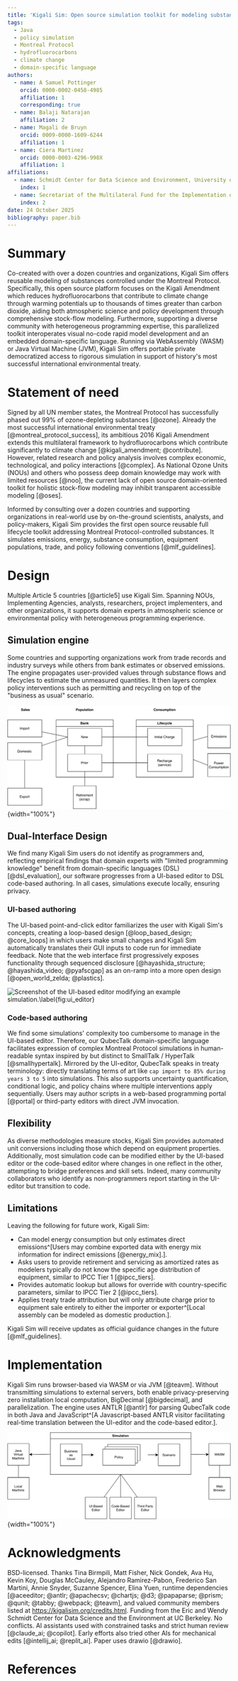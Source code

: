 ```yaml
---
title: 'Kigali Sim: Open source simulation toolkit for modeling substances and policies related to the Montreal Protocol'
tags:
  - Java
  - policy simulation
  - Montreal Protocol
  - hydrofluorocarbons
  - climate change
  - domain-specific language
authors:
  - name: A Samuel Pottinger
    orcid: 0000-0002-0458-4985
    affiliation: 1
    corresponding: true
  - name: Balaji Natarajan
    affiliation: 2
  - name: Magali de Bruyn
    orcid: 0009-0000-1609-6244
    affiliation: 1
  - name: Ciera Martinez
    orcid: 0000-0003-4296-998X
    affiliation: 1
affiliations:
  - name: Schmidt Center for Data Science and Environment, University of California, Berkeley, California, United States of America
    index: 1
  - name: Secretariat of the Multilateral Fund for the Implementation of the Montreal Protocol, United Nations Environment Programme
    index: 2
date: 24 October 2025
bibliography: paper.bib
---
```


# Summary
Co-created with over a dozen countries and organizations, Kigali Sim offers reusable modeling of substances controlled under the Montreal Protocol. Specifically, this open source platform focuses on the Kigali Amendment which reduces hydrofluorocarbons that contribute to climate change through warming potentials up to thousands of times greater than carbon dioxide, aiding both atmospheric science and policy development through comprehensive stock-flow modeling. Furthermore, supporting a diverse community with heterogeneous programming expertise, this parallelized toolkit interoperates visual no-code rapid model development and an embedded domain-specific language. Running via WebAssembly (WASM) or Java Virtual Machine (JVM), Kigali Sim offers portable private democratized access to rigorous simulation in support of history's most successful international environmental treaty.

# Statement of need
Signed by all UN member states, the Montreal Protocol has successfully phased out 99% of ozone-depleting substances [@ozone]. Already the most successful international environmental treaty [@montreal_protocol_success], its ambitious 2016 Kigali Amendment extends this multilateral framework to hydrofluorocarbons which contribute significantly to climate change [@kigali_amendment; @contribute]. However, related research and policy analysis involves complex economic, technological, and policy interactions [@complex]. As National Ozone Units (NOUs) and others who possess deep domain knowledge may work with limited resources [@noo], the current lack of open source domain-oriented toolkit for holistic stock-flow modeling may inhibit transparent accessible modeling [@oses].

Informed by consulting over a dozen countries and supporting organizations in real-world use by on-the-ground scientists, analysts, and policy-makers, Kigali Sim provides the first open source reusable full lifecycle toolkit addressing Montreal Protocol-controlled substances. It simulates emissions, energy, substance consumption, equipment populations, trade, and policy following conventions [@mlf_guidelines].

# Design
Multiple Article 5 countries [@article5] use Kigali Sim. Spanning NOUs, Implementing Agencies, analysts, researchers, project implementers, and other organizations, it supports domain experts in atmospheric science or environmental policy with heterogeneous programming experience.

## Simulation engine
Some countries and supporting organizations work from trade records and industry surveys while others from bank estimates or observed emissions. The engine propagates user-provided values through substance flows and lifecycles to estimate the unmeasured quantities. It then layers complex policy interventions such as permitting and recycling on top of the "business as usual" scenario.

![Diagram showing data flow through Kigali Sim simulation engine from input data (trade records, bank estimates, or equipment surveys) through stock-flow calculations to output metrics.\label{fig:architecture}](KigaliEngine.svg){width="100%"}

## Dual-Interface Design
We find many Kigali Sim users do not identify as programmers and, reflecting empirical findings that domain experts with "limited programming knowledge" benefit from domain-specific languages (DSL) [@dsl_evaluation], our software progresses from a UI-based editor to DSL code-based authoring. In all cases, simulations execute locally, ensuring privacy.

### UI-based authoring
The UI-based point-and-click editor familiarizes the user with Kigali Sim's concepts, creating a loop-based design [@loop_based_design; @core_loops] in which users make small changes and Kigali Sim automatically translates their GUI inputs to code run for immediate feedback. Note that the web interface first progressively exposes functionality through sequenced disclosure [@hayashida_structure; @hayashida_video; @pyafscgap] as an on-ramp into a more open design [@open_world_zelda; @plastics].

![Screenshot of the UI-based editor modifying an example simulation.\label{fig:ui_editor}](KigaliEditor.png)

### Code-based authoring
We find some simulations' complexity too cumbersome to manage in the UI-based editor. Therefore, our QubecTalk domain-specific language facilitates expression of complex Montreal Protocol simulations in human-readable syntax inspired by but distinct to SmallTalk / HyperTalk [@smallhypertalk]. Mirrored by the UI-editor, QubecTalk speaks in treaty terminology: directly translating terms of art like `cap import to 85% during years 3 to 5` into simulations. This also supports uncertainty quantification, conditional logic, and policy chains where multiple interventions apply sequentially. Users may author scripts in a web-based programming portal [@portal] or third-party editors with direct JVM invocation.

## Flexibility
As diverse methodologies measure stocks, Kigali Sim provides automated unit conversions including those which depend on equipment properties. Additionally, most simulation code can be modified either by the UI-based editor or the code-based editor where changes in one reflect in the other, attempting to bridge preferences and skill sets. Indeed, many community collaborators who identify as non-programmers report starting in the UI-editor but transition to code.

## Limitations
Leaving the following for future work, Kigali Sim:

 - Can model energy consumption but only estimates direct emissions^[Users may combine exported data with energy mix information for indirect emissions [@energy_mix].].
 - Asks users to provide retirement and servicing as amortized rates as modelers typically do not know the specific age distribution of equipment, similar to IPCC Tier 1 [@ipcc_tiers].
 - Provides automatic lookup but allows for override with country-specific parameters, similar to IPCC Tier 2 [@ipcc_tiers].
 - Applies treaty trade attribution but will only attribute charge prior to equipment sale entirely to either the importer or exporter^[Local assembly can be modeled as domestic production.].

Kigali Sim will receive updates as official guidance changes in the future [@mlf_guidelines].

# Implementation
Kigali Sim runs browser-based via WASM or via JVM [@teavm]. Without transmitting simulations to external servers, both enable privacy-preserving zero installation local computation, BigDecimal [@bigdecimal], and parallelization. The engine uses ANTLR [@antlr] for parsing QubecTalk code in both Java and JavaScript^[A Javascript-based ANTLR visitor facilitating real-time translation between the UI-editor and the code-based editor.].

![Diagram describing multi-modal execution in which simulations run across different platforms.\label{fig:execution}](KigaliExecution.svg){width="100%"}

# Acknowledgments
BSD-licensed. Thanks Tina Birmpili, Matt Fisher, Nick Gondek, Ava Hu, Kevin Koy, Douglas McCauley, Alejandro Ramirez-Pabon, Frederico San Martini, Annie Snyder, Suzanne Spencer, Elina Yuen, runtime dependencies [@aceeditor; @antlr; @apachecsv; @chartjs; @d3; @papaparse; @prism; @qunit; @tabby; @webpack; @teavm], and valued community members listed at https://kigalisim.org/credits.html. Funding from the Eric and Wendy Schmidt Center for Data Science and the Environment at UC Berkeley. No conflicts. AI assistants used with constrained tasks and strict human review [@claude_ai; @copilot]. Early efforts also tried other AIs for mechanical edits [@intellij_ai; @replit_ai]. Paper uses drawio [@drawio].

# References
